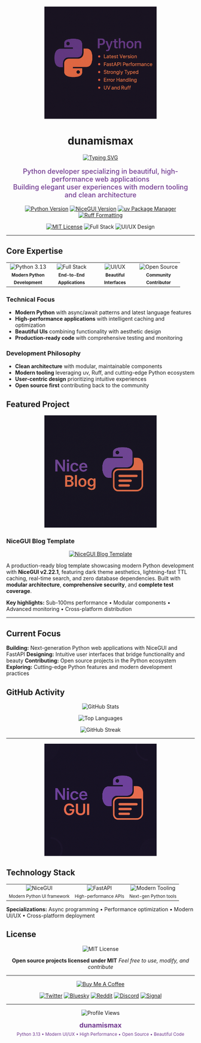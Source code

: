 <p align="center">
  <img src="https://github.com/dunamismax/images/blob/main/python/Repo-Features.png" alt="Repository Features" width="300" />
</p>

<div align="center">

# dunamismax

</div>

<p align="center">
  <a href="https://github.com/dunamismax">
    <img src="https://readme-typing-svg.demolab.com/?font=Inter&weight=600&size=28&pause=1000&color=713A90&center=true&vCenter=true&width=1200&height=90&lines=Python+Application+Architect+%26+Full-Stack+Developer;Modern+UI%2FUX+Designer+with+Python+Expertise;High-Performance+Async+Programming+Specialist;NiceGUI+Expert+%26+Community+Contributor;Production-Ready+Python+Applications;Clean+Code+%26+Beautiful+UIs;Open+Source+Advocate+%26+Maintainer;Pragmatic+Problem+Solver+%26+Innovator;Modern+Tooling+Enthusiast;Building+the+Future+with+Python" alt="Typing SVG" />
  </a>
</p>

<div align="center">

<p style="color: #713A90; font-size: 18px; font-weight: 500;">
Python developer specializing in beautiful, high-performance web applications<br>
Building elegant user experiences with modern tooling and clean architecture
</p>

</div>

<p align="center">
  <a href="https://www.python.org/downloads/release/python-3130/"><img src="https://img.shields.io/badge/Python-3.13+-713A90.svg?logo=python&logoColor=white&style=for-the-badge" alt="Python Version"></a>
  <a href="https://nicegui.io/"><img src="https://img.shields.io/badge/NiceGUI-v2.22.1-713A90.svg?logo=fastapi&logoColor=white&style=for-the-badge" alt="NiceGUI Version"></a>
  <a href="https://docs.astral.sh/uv/"><img src="https://img.shields.io/badge/uv-Package_Manager-713A90.svg?style=for-the-badge" alt="uv Package Manager"></a>
  <a href="https://docs.astral.sh/ruff/"><img src="https://img.shields.io/badge/Ruff-Formatted-713A90.svg?style=for-the-badge" alt="Ruff Formatting"></a>
</p>

<p align="center">
  <a href="https://opensource.org/licenses/MIT"><img src="https://img.shields.io/badge/License-MIT-713A90.svg?style=for-the-badge" alt="MIT License"></a>
  <img src="https://img.shields.io/badge/Focus-Full_Stack-713A90.svg?style=for-the-badge" alt="Full Stack">
  <img src="https://img.shields.io/badge/Design-UI%2FUX-713A90.svg?style=for-the-badge" alt="UI/UX Design">
</p>

---

## Core Expertise

<table align="center">
<tr>
<td align="center" width="25%">
<img src="https://img.shields.io/badge/-Python_3.13-713A90?style=for-the-badge&logo=python&logoColor=white" alt="Python 3.13"><br>
<sub><b>Modern Python<br>Development</b></sub>
</td>
<td align="center" width="25%">
<img src="https://img.shields.io/badge/-Full_Stack-713A90?style=for-the-badge&logo=web&logoColor=white" alt="Full Stack"><br>
<sub><b>End-to-End<br>Applications</b></sub>
</td>
<td align="center" width="25%">
<img src="https://img.shields.io/badge/-UI%2FUX-713A90?style=for-the-badge&logo=figma&logoColor=white" alt="UI/UX"><br>
<sub><b>Beautiful<br>Interfaces</b></sub>
</td>
<td align="center" width="25%">
<img src="https://img.shields.io/badge/-Open_Source-713A90?style=for-the-badge&logo=github&logoColor=white" alt="Open Source"><br>
<sub><b>Community<br>Contributor</b></sub>
</td>
</tr>
</table>

### Technical Focus

* **Modern Python** with async/await patterns and latest language features
* **High-performance applications** with intelligent caching and optimization
* **Beautiful UIs** combining functionality with aesthetic design
* **Production-ready code** with comprehensive testing and monitoring

### Development Philosophy

* **Clean architecture** with modular, maintainable components
* **Modern tooling** leveraging uv, Ruff, and cutting-edge Python ecosystem
* **User-centric design** prioritizing intuitive experiences
* **Open source first** contributing back to the community

## Featured Project

<p align="center">
  <img src="https://github.com/dunamismax/images/blob/main/python/NiceBlog.png" alt="NiceGUI Blog" width="300" />
</p>

### NiceGUI Blog Template

<p align="center">
  <a href="https://github.com/dunamismax/nicegui-blog">
    <img src="https://github-readme-stats.vercel.app/api/pin/?username=dunamismax&repo=nicegui-blog&theme=dark&bg_color=0d1117&title_color=713A90&text_color=8b949e&icon_color=713A90&border_color=30363d&border_radius=6" alt="NiceGUI Blog Template" />
  </a>
</p>

A production-ready blog template showcasing modern Python development with **NiceGUI v2.22.1**, featuring dark theme aesthetics, lightning-fast TTL caching, real-time search, and zero database dependencies. Built with **modular architecture**, **comprehensive security**, and **complete test coverage**.

**Key highlights:** Sub-100ms performance • Modular components • Advanced monitoring • Cross-platform distribution

---

## Current Focus

**Building:** Next-generation Python web applications with NiceGUI and FastAPI
**Designing:** Intuitive user interfaces that bridge functionality and beauty
**Contributing:** Open source projects in the Python ecosystem
**Exploring:** Cutting-edge Python features and modern development practices

## GitHub Activity

<p align="center">
  <img src="https://github-readme-stats.vercel.app/api?username=dunamismax&show_icons=true&theme=dark&count_private=true&bg_color=0d1117&title_color=713A90&text_color=8b949e&icon_color=713A90&border_color=30363d&border_radius=6" alt="GitHub Stats" />
</p>

<p align="center">
  <img src="https://github-readme-stats.vercel.app/api/top-langs/?username=dunamismax&layout=compact&theme=dark&langs_count=8&bg_color=0d1117&title_color=713A90&text_color=8b949e&icon_color=713A90&border_color=30363d&border_radius=6" alt="Top Languages" />
</p>

<p align="center">
  <img src="https://github-readme-streak-stats-eight.vercel.app/?user=dunamismax&theme=dark&background=0d1117&border=30363d&stroke=8b949e&ring=713A90&fire=713A90&currStreakLabel=713A90&border_radius=6" alt="GitHub Streak" />
</p>

---

<p align="center">
  <img src="https://github.com/dunamismax/images/blob/main/python/NiceGUI.png" alt="dunamismax" width="300" />
</p>

## Technology Stack

<table align="center">
<tr>
<td align="center">
<img src="https://img.shields.io/badge/UI_Framework-NiceGUI_v2.22.1-713A90?style=for-the-badge&logo=fastapi" alt="NiceGUI"><br>
<sub>Modern Python UI framework</sub>
</td>
<td align="center">
<img src="https://img.shields.io/badge/Backend-FastAPI_+_Async-713A90?style=for-the-badge&logo=fastapi" alt="FastAPI"><br>
<sub>High-performance APIs</sub>
</td>
<td align="center">
<img src="https://img.shields.io/badge/Tooling-uv_+_Ruff-713A90?style=for-the-badge&logo=python" alt="Modern Tooling"><br>
<sub>Next-gen Python tools</sub>
</td>
</tr>
</table>

**Specializations:** Async programming • Performance optimization • Modern UI/UX • Cross-platform deployment

## License

<div align="center">

<img src="https://img.shields.io/badge/License-MIT-713A90?style=for-the-badge&logo=opensource" alt="MIT License">

**Open source projects licensed under MIT**
*Feel free to use, modify, and contribute*

</div>

---

<p align="center">
  <a href="https://www.buymeacoffee.com/dunamismax">
    <img src="https://cdn.buymeacoffee.com/buttons/v2/default-yellow.png" alt="Buy Me A Coffee" style="height: 60px !important;width: 217px !important;" >
  </a>
</p>

<p align="center">
  <a href="https://twitter.com/dunamismax" target="_blank"><img src="https://img.shields.io/badge/Twitter-713A90.svg?&style=for-the-badge&logo=twitter&logoColor=white" alt="Twitter"></a>
  <a href="https://bsky.app/profile/dunamismax.bsky.social" target="_blank"><img src="https://img.shields.io/badge/Bluesky-713A90?style=for-the-badge&logo=bluesky&logoColor=white" alt="Bluesky"></a>
  <a href="https://reddit.com/user/dunamismax" target="_blank"><img src="https://img.shields.io/badge/Reddit-713A90.svg?&style=for-the-badge&logo=reddit&logoColor=white" alt="Reddit"></a>
  <a href="https://discord.com/users/dunamismax" target="_blank"><img src="https://img.shields.io/badge/Discord-713A90.svg?style=for-the-badge&logo=discord&logoColor=white" alt="Discord"></a>
  <a href="https://signal.me/#p/+dunamismax.66" target="_blank"><img src="https://img.shields.io/badge/Signal-713A90.svg?style=for-the-badge&logo=signal&logoColor=white" alt="Signal"></a>
</p>

---

<p align="center">
  <img src="https://komarev.com/ghpvc/?username=dunamismax&color=713A90&style=flat-square&label=Profile+Views" alt="Profile Views" />
</p>

<p align="center">
  <strong style="color: #713A90; font-size: 18px;">dunamismax</strong><br>
  <sub style="color: #713A90;">Python 3.13 • Modern UI/UX • High Performance • Open Source • Beautiful Code</sub>
</p>
